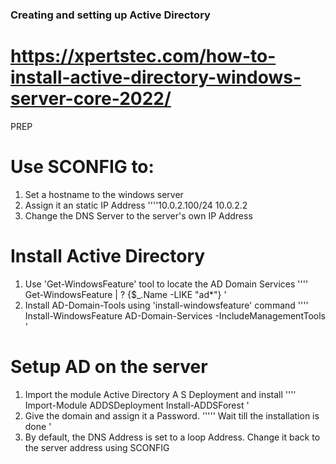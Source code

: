 ### Creating and setting up Active Directory

# https://xpertstec.com/how-to-install-active-directory-windows-server-core-2022/ #

PREP

# Use SCONFIG to:
1. Set a hostname to the windows server
2. Assign it an static IP Address
''''10.0.2.100/24 10.0.2.2
3. Change the DNS Server to the server's own IP Address

# Install Active Directory
1. Use 'Get-WindowsFeature' tool to locate the AD Domain Services
''''
    Get-WindowsFeature | ? {$_.Name -LIKE "ad*"}
    '
2. Install AD-Domain-Tools using 'install-windowsfeature' command
''''
    Install-WindowsFeature AD-Domain-Services -IncludeManagementTools
    '

# Setup AD on the server
1. Import the module Active Directory A S Deployment and install
''''
    Import-Module ADDSDeployment
    Install-ADDSForest
    '
2. Give the domain and assign it a Password.
'''''
    Wait till the installation is done
    '
3. By default, the DNS Address is set to a loop Address. Change it back to the server address using SCONFIG